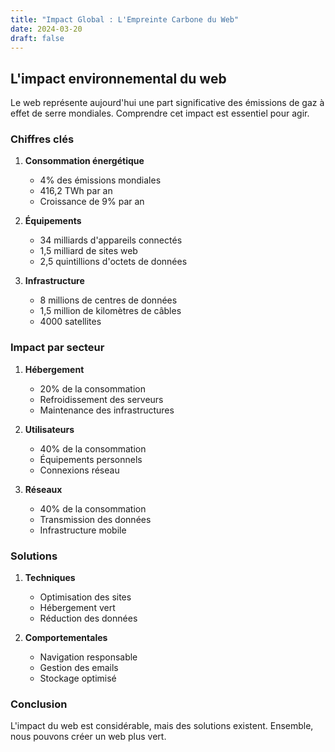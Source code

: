 ```yaml
---
title: "Impact Global : L'Empreinte Carbone du Web"
date: 2024-03-20
draft: false
---
```


## L'impact environnemental du web

Le web représente aujourd'hui une part significative des émissions de gaz à effet de serre mondiales. Comprendre cet impact est essentiel pour agir.

### Chiffres clés

1. **Consommation énergétique**
   - 4% des émissions mondiales
   - 416,2 TWh par an
   - Croissance de 9% par an

2. **Équipements**
   - 34 milliards d'appareils connectés
   - 1,5 milliard de sites web
   - 2,5 quintillions d'octets de données

3. **Infrastructure**
   - 8 millions de centres de données
   - 1,5 million de kilomètres de câbles
   - 4000 satellites

### Impact par secteur

1. **Hébergement**
   - 20% de la consommation
   - Refroidissement des serveurs
   - Maintenance des infrastructures

2. **Utilisateurs**
   - 40% de la consommation
   - Équipements personnels
   - Connexions réseau

3. **Réseaux**
   - 40% de la consommation
   - Transmission des données
   - Infrastructure mobile

### Solutions

1. **Techniques**
   - Optimisation des sites
   - Hébergement vert
   - Réduction des données

2. **Comportementales**
   - Navigation responsable
   - Gestion des emails
   - Stockage optimisé

### Conclusion

L'impact du web est considérable, mais des solutions existent. Ensemble, nous pouvons créer un web plus vert. 